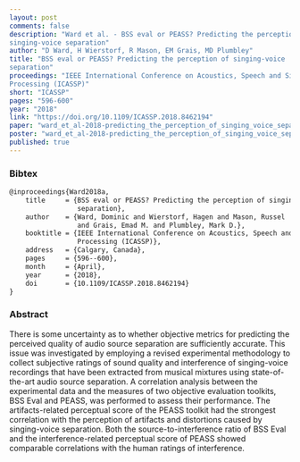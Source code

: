 ```yaml
---
layout: post
comments: false
description: "Ward et al. - BSS eval or PEASS? Predicting the perception of
singing-voice separation"
author: "D Ward, H Wierstorf, R Mason, EM Grais, MD Plumbley"
title: "BSS eval or PEASS? Predicting the perception of singing-voice
separation"
proceedings: "IEEE International Conference on Acoustics, Speech and Signal
Processing (ICASSP)"
short: "ICASSP"
pages: "596-600"
year: "2018"
link: "https://doi.org/10.1109/ICASSP.2018.8462194"
paper: "ward_et_al-2018-predicting_the_perception_of_singing_voice_separation.pdf"
poster: "ward_et_al-2018-predicting_the_perception_of_singing_voice_separation-poster.pdf"
published: true
---
```


### Bibtex

```latex
@inproceedings{Ward2018a,
    title     = {BSS eval or PEASS? Predicting the perception of singing-voice
                 separation},
    author    = {Ward, Dominic and Wierstorf, Hagen and Mason, Russel
                 and Grais, Emad M. and Plumbley, Mark D.},
    booktitle = {IEEE International Conference on Acoustics, Speech and Signal
                 Processing (ICASSP)},
    address   = {Calgary, Canada},
    pages     = {596--600},
    month     = {April},
    year      = {2018},
    doi       = {10.1109/ICASSP.2018.8462194}
}
```

### Abstract

There is some uncertainty as to whether objective metrics for predicting the
perceived quality of audio source separation are sufficiently accurate. This
issue was investigated by employing a revised experimental methodology to
collect subjective ratings of sound quality and interference of singing-voice
recordings that have been extracted from musical mixtures using state-of-the-art
audio source separation. A correlation analysis between the experimental data
and the measures of two objective evaluation toolkits, BSS Eval and PEASS, was
performed to assess their performance. The artifacts-related perceptual score of
the PEASS toolkit had the strongest correlation with the perception of artifacts
and distortions caused by singing-voice separation. Both the
source-to-interference ratio of BSS Eval and the interference-related perceptual
score of PEASS showed comparable correlations with the human ratings of
interference.

